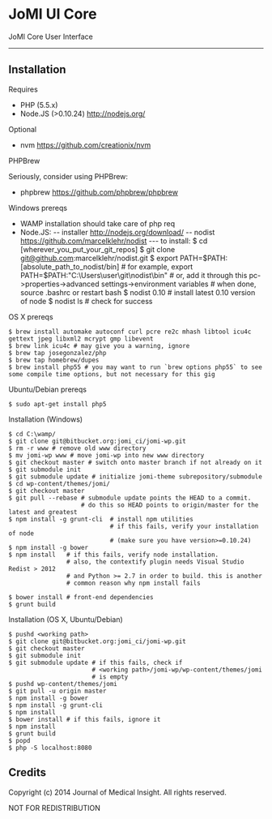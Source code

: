 JoMI UI Core
=======

JoMI Core User Interface

--------
Installation
------------

Requires
* PHP (5.5.x)
* Node.JS (>0.10.24) <http://nodejs.org/>

Optional
* nvm <https://github.com/creationix/nvm>

PHPBrew

Seriously, consider using PHPBrew:
* phpbrew <https://github.com/phpbrew/phpbrew>

Windows prereqs
- WAMP installation should take care of php req
- Node.JS:
-- installer <http://nodejs.org/download/>
-- nodist <https://github.com/marcelklehr/nodist>
--- to install:
    $ cd [wherever_you_put_your_git_repos]
    $ git clone git@github.com:marcelklehr/nodist.git
    $ export PATH=$PATH:[absolute_path_to_nodist/bin]   # for example, export PATH=$PATH:"C:\Users\user\git\nodist\bin"
                                                        # or, add it through this pc->properties->advanced settings->environment variables
                                                        # when done, source .bashrc or restart bash
    $ nodist 0.10 # install latest 0.10 version of node
    $ nodist ls # check for success

OS X prereqs

    $ brew install automake autoconf curl pcre re2c mhash libtool icu4c gettext jpeg libxml2 mcrypt gmp libevent
    $ brew link icu4c # may give you a warning, ignore
    $ brew tap josegonzalez/php
    $ brew tap homebrew/dupes
    $ brew install php55 # you may want to run `brew options php55` to see some compile time options, but not necessary for this gig

Ubuntu/Debian prereqs

    $ sudo apt-get install php5

Installation (Windows)

    $ cd C:\wamp/
    $ git clone git@bitbucket.org:jomi_ci/jomi-wp.git
    $ rm -r www # remove old www directory
    $ mv jomi-wp www # move jomi-wp into new www directory
    $ git checkout master # switch onto master branch if not already on it
    $ git submodule init
    $ git submodule update # initialize jomi-theme subrepository/submodule
    $ cd wp-content/themes/jomi/
    $ git checkout master
    $ git pull --rebase # submodule update points the HEAD to a commit.
                        # do this so HEAD points to origin/master for the latest and greatest
    $ npm install -g grunt-cli  # install npm utilities
                                # if this fails, verify your installation of node 
                                # (make sure you have version>=0.10.24)
    $ npm install -g bower 
    $ npm install   # if this fails, verify node installation.
                    # also, the contextify plugin needs Visual Studio Redist > 2012 
                    # and Python >= 2.7 in order to build. this is another
                    # common reason why npm install fails

    $ bower install # front-end dependencies
    $ grunt build

Installation (OS X, Ubuntu/Debian)

    $ pushd <working path>
    $ git clone git@bitbucket.org:jomi_ci/jomi-wp.git
    $ git checkout master
    $ git submodule init
    $ git submodule update # if this fails, check if 
                           # <working path>/jomi-wp/wp-content/themes/jomi
                           # is empty
    $ pushd wp-content/themes/jomi
    $ git pull -u origin master
    $ npm install -g bower
    $ npm install -g grunt-cli
    $ npm install
    $ bower install # if this fails, ignore it
    $ npm install
    $ grunt build
    $ popd
    $ php -S localhost:8080


Credits
-------

Copyright (c) 2014 Journal of Medical Insight.
All rights reserved.

NOT FOR REDISTRIBUTION